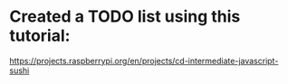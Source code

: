 # Created a TODO list using this tutorial:
https://projects.raspberrypi.org/en/projects/cd-intermediate-javascript-sushi
